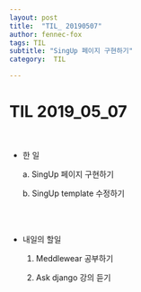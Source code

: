 ```yaml
---
layout: post
title:  "TIL_ 20190507"
author: fennec-fox
tags: TIL
subtitle: "SingUp 페이지 구현하기"
category:  TIL

---
```




# TIL 2019_05_07

<br>

- 한 일
  
  a.  SingUp 페이지 구현하기
  
  b.  SingUp template 수정하기
  
  

<br>

<br>

- 내일의 할일
  1. Meddlewear 공부하기
  
  2. Ask django 강의 듣기
  
      

